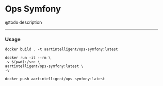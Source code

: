 # Ops Symfony

@todo description

---

### Usage

```shell
docker build . -t aartintelligent/ops-symfony:latest
```

```shell
docker run -it --rm \
-v $(pwd):/src \
aartintelligent/ops-symfony:latest \
-v
```

```shell
docker push aartintelligent/ops-symfony:latest
```
